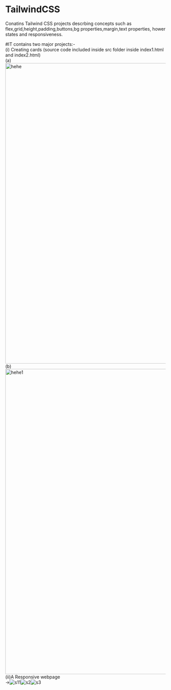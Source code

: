 # TailwindCSS
Conatins Tailwind CSS projects descrbing concepts such as flex,grid,height,padding,buttons,bg properties,margin,text properties, hower states and responsiveness.

#IT contains two major projects:-
<br>
  (i) Creating cards (source code included inside src folder inside index1.html and index2.html)<br>
       (a)<img width="944" alt="hehe" src="https://github.com/tejth/TailwindCSS/assets/110801292/630e35c1-baf0-448b-8f7e-8aada17f67ed"> <br>
       (b)<img width="959" alt="hehe1" src="https://github.com/tejth/TailwindCSS/assets/110801292/ed43937f-79e5-4700-9f2b-9a396823647f">
       <br>
  (ii)A Responsive webpage <br>
        ->![s11](https://github.com/tejth/TailwindCSS/assets/110801292/e57285bb-3148-4d5f-a7e2-db55fb239af1)![s2](https://github.com/tejth/TailwindCSS/assets/110801292/84282542-d6b8-43fd-ab90-2c6f30aa88b4)![s3](https://github.com/tejth/TailwindCSS/assets/110801292/a9dda4a0-285f-4048-a195-8a446571d6bd)





